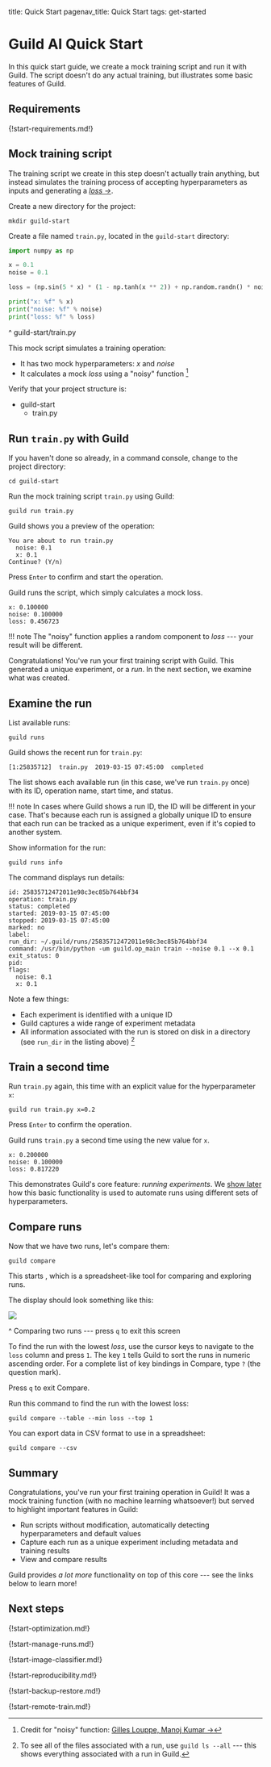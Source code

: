 title: Quick Start
pagenav_title: Quick Start
tags: get-started

# Guild AI Quick Start

In this quick start guide, we create a mock training script and run it
with Guild. The script doesn't do any actual training, but illustrates
some basic features of Guild.

## Requirements

{!start-requirements.md!}

## Mock training script

The training script we create in this step doesn't actually train
anything, but instead simulates the training process of accepting
hyperparameters as inputs and generating a *[loss
->](https://en.wikipedia.org/wiki/Loss_function)*.

Create a new directory for the project:

``` command
mkdir guild-start
```

Create a file named `train.py`, located in the `guild-start`
directory:

``` python
import numpy as np

x = 0.1
noise = 0.1

loss = (np.sin(5 * x) * (1 - np.tanh(x ** 2)) + np.random.randn() * noise)

print("x: %f" % x)
print("noise: %f" % noise)
print("loss: %f" % loss)
```

^ guild-start/train.py

This mock script simulates a training operation:

- It has two mock hyperparameters: *x* and *noise*
- It calculates a mock *loss* using a "noisy" function [^noisy-credit]

[^noisy-credit]: Credit for "noisy" function: [Gilles Louppe, Manoj
    Kumar
    ->](https://scikit-optimize.github.io/notebooks/bayesian-optimization.html)

Verify that your project structure is:

<div class="file-tree">
<ul>
<li class="is-folder open">guild-start
 <ul>
 <li class="is-file">train.py</li>
 </ul>
</li>
</ul>
</div>

## Run `train.py` with Guild

If you haven't done so already, in a command console, change to the
project directory:

``` command
cd guild-start
```

Run the mock training script `train.py` using Guild:

``` command
guild run train.py
```

Guild shows you a preview of the operation:

``` output
You are about to run train.py
  noise: 0.1
  x: 0.1
Continue? (Y/n)
```

Press `Enter` to confirm and start the operation.

Guild runs the script, which simply calculates a mock loss.

``` output
x: 0.100000
noise: 0.100000
loss: 0.456723
```

!!! note
    The "noisy" function applies a random component to *loss* ---
    your result will be different.

Congratulations! You've run your first training script with
Guild. This generated a unique experiment, or a *run*. In the next
section, we examine what was created.

## Examine the run

List available runs:

``` command
guild runs
```

Guild shows the recent run for `train.py`:

``` output
[1:25835712]  train.py  2019-03-15 07:45:00  completed
```

The list shows each available run (in this case, we've run `train.py`
once) with its ID, operation name, start time, and status.

!!! note
    In cases where Guild shows a run ID, the ID will be different
    in your case. That's because each run is assigned a globally
    unique ID to ensure that each run can be tracked as a unique
    experiment, even if it's copied to another system.

Show information for the run:

``` command
guild runs info
```

The command displays run details:

``` output
id: 25835712472011e98c3ec85b764bbf34
operation: train.py
status: completed
started: 2019-03-15 07:45:00
stopped: 2019-03-15 07:45:00
marked: no
label:
run_dir: ~/.guild/runs/25835712472011e98c3ec85b764bbf34
command: /usr/bin/python -um guild.op_main train --noise 0.1 --x 0.1
exit_status: 0
pid:
flags:
  noise: 0.1
  x: 0.1
```

Note a few things:

- Each experiment is identified with a unique ID
- Guild captures a wide range of experiment metadata
- All information associated with the run is stored on disk in a
  directory (see `run_dir` in the listing above) [^ls-all]

[^ls-all]: To see all of the files associated with a run, use ``guild
    ls --all`` --- this shows everything associated with a run in
    Guild.

## Train a second time

Run `train.py` again, this time with an explicit value for the
hyperparameter `x`:

``` command
guild run train.py x=0.2
```

Press `Enter` to confirm the operation.

Guild runs `train.py` a second time using the new value for `x`.

``` output
x: 0.200000
noise: 0.100000
loss: 0.817220
```

This demonstrates Guild's core feature: *running experiments*. We
[show later](/docs/start/optimization/) how this basic functionality
is used to automate runs using different sets of hyperparameters.

## Compare runs

Now that we have two runs, let's compare them:

``` command
guild compare
```

This starts [](alias:compare), which is a spreadsheet-like tool for
comparing and exploring runs.

The display should look something like this:

<img class="md terminal" src="/assets/img/compare-2.png" />

^ Comparing two runs --- press `q` to exit this screen

To find the run with the lowest *loss*, use the cursor keys to
navigate to the `loss` column and press `1`. The key `1` tells Guild
to sort the runs in numeric ascending order. For a complete list of
key bindings in Compare, type `?` (the question mark).

Press `q` to exit Compare.

Run this command to find the run with the lowest loss:

``` command
guild compare --table --min loss --top 1
```

You can export data in CSV format to use in a spreadsheet:

``` command
guild compare --csv
```

## Summary

Congratulations, you've run your first training operation in Guild! It
was a mock training function (with no machine learning whatsoever!)
but served to highlight important features in Guild:

- Run scripts without modification, automatically detecting
  hyperparameters and default values
- Capture each run as a unique experiment including metadata and
  training results
- View and compare results

Guild provides *a lot more* functionality on top of this core --- see
the links below to learn more!

## Next steps

{!start-optimization.md!}

{!start-manage-runs.md!}

{!start-image-classifier.md!}

{!start-reproducibility.md!}

{!start-backup-restore.md!}

{!start-remote-train.md!}
